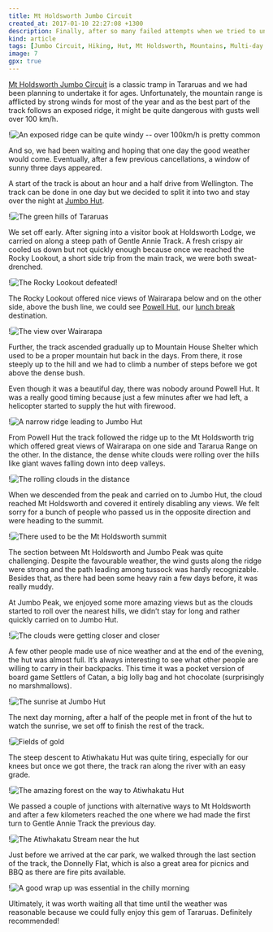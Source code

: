 ```yaml
---
title: Mt Holdsworth Jumbo Circuit
created_at: 2017-01-10 22:27:08 +1300
description: Finally, after so many failed attempts when we tried to undertake this wonderful track but our plans were usually thwarted by bad weather, the forecast predicted a weekend without gale and rain. A quick decision was made -- let's do the Jumbo Circuit. So, we grabbed our backpacks and headed up north to spend a great weekend in Tararuas.
kind: article
tags: [Jumbo Circuit, Hiking, Hut, Mt Holdsworth, Mountains, Multi-day Track, New Zealand, North Island, Rocky Lookout, Tararua Forest Park]
image: 7
gpx: true
---
```


[Mt Holdsworth Jumbo Circuit](http://www.doc.govt.nz/holdsworthjumbocircuit) is a classic tramp in Tararuas and we had been planning to undertake it for ages. Unfortunately, the mountain range is afflicted by strong winds for most of the year and as the best part of the track follows an exposed ridge, it might be quite dangerous with gusts well over 100 km/h.

!![An exposed ridge can be quite windy -- over 100km/h is pretty common](8)

And so, we had been waiting and hoping that one day the good weather would come. Eventually, after a few previous cancellations, a window of sunny three days appeared.

A start of the track is about an hour and a half drive from Wellington. The track can be done in one day but we decided to split it into two and stay over the night at [Jumbo Hut](http://www.doc.govt.nz/parks-and-recreation/places-to-go/wellington-kapiti/places/tararua-forest-park/things-to-do/huts/jumbo-hut/).

!![The green hills of Tararuas](3)

We set off early. After signing into a visitor book at Holdsworth Lodge, we carried on along a steep path of Gentle Annie Track. A fresh crispy air cooled us down but not quickly enough because once we reached the Rocky Lookout, a short side trip from the main track, we were both sweat-drenched.

!![The Rocky Lookout defeated!](1)

The Rocky Lookout offered nice views of Wairarapa below and on the other side, above the bush line, we could see [Powell Hut](http://www.doc.govt.nz/parks-and-recreation/places-to-go/wellington-kapiti/places/tararua-forest-park/things-to-do/huts/powell-hut/), our [lunch break](https://barakuba.com/trips/2016/03/30/hiking-food-for-a-3-day-track/) destination.

!![The view over Wairarapa](4)

Further, the track ascended gradually up to Mountain House Shelter which used to be a proper mountain hut back in the days. From there, it rose steeply up to the hill and we had to climb a number of steps before we got above the dense bush.

Even though it was a beautiful day, there was nobody around Powell Hut. It was a really good timing because just a few minutes after we had left, a helicopter started to supply the hut with firewood.

!![A narrow ridge leading to Jumbo Hut](14)

From Powell Hut the track followed the ridge up to the Mt Holdsworth trig which offered great views of Wairarapa on one side and Tararua Range on the other. In the distance, the dense white clouds were rolling over the hills like giant waves falling down into deep valleys. 

!![The rolling clouds in the distance](11)

When we descended from the peak and carried on to Jumbo Hut, the cloud reached Mt Holdsworth and covered it entirely disabling any views. We felt sorry for a bunch of people who passed us in the opposite direction and were heading to the summit.

!![There used to be the Mt Holdsworth summit](13)

The section between Mt Holdsworth and Jumbo Peak was quite challenging. Despite the favourable weather, the wind gusts along the ridge were strong and the path leading among tussock was hardly recognizable. Besides that, as there had been some heavy rain a few days before, it was really muddy.

At Jumbo Peak, we enjoyed some more amazing views but as the clouds started to roll over the nearest hills, we didn’t stay for long and rather quickly carried on to Jumbo Hut.

!![The clouds were getting closer and closer](17)

A few other people made use of nice weather and at the end of the evening, the hut was almost full. It’s always interesting to see what other people are willing to carry in their backpacks. This time it was a pocket version of board game Settlers of Catan, a big lolly bag and hot chocolate (surprisingly no marshmallows).

!![The sunrise at Jumbo Hut](22)

The next day morning, after a half of the people met in front of the hut to watch the sunrise, we set off to finish the rest of the track.

!![Fields of gold](30)

The steep descent to Atiwhakatu Hut was quite tiring, especially for our knees but once we got there, the track ran along the river with an easy grade.

!![The amazing forest on the way to Atiwhakatu Hut](32)

We passed a couple of junctions with alternative ways to Mt Holdsworth and after a few kilometers reached the one where we had made the first turn to Gentle Annie Track the previous day.

!![The Atiwhakatu Stream near the hut](34)

Just before we arrived at the car park, we walked through the last section of the track, the Donnelly Flat, which is also a great area for picnics and BBQ as there are fire pits available.

!![A good wrap up was essential in the chilly morning](36)

Ultimately, it was worth waiting all that time until the weather was reasonable because we could fully enjoy this gem of Tararuas. Definitely recommended!
